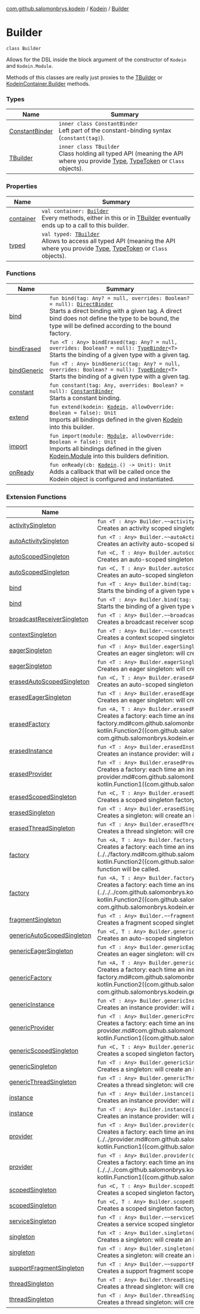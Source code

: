[com.github.salomonbrys.kodein](../../index.md) / [Kodein](../index.md) / [Builder](.)

# Builder

`class Builder`

Allows for the DSL inside the block argument of the constructor of `Kodein` and `Kodein.Module`.

Methods of this classes are really just proxies to the [TBuilder](-t-builder/index.md) or [KodeinContainer.Builder](../../-kodein-container/-builder/index.md) methods.

### Types

| Name | Summary |
|---|---|
| [ConstantBinder](-constant-binder/index.md) | `inner class ConstantBinder`<br>Left part of the constant-binding syntax (`constant(tag)`). |
| [TBuilder](-t-builder/index.md) | `inner class TBuilder`<br>Class holding all typed API (meaning the API where you provide [Type](http://docs.oracle.com/javase/6/docs/api/java/lang/reflect/Type.html), [TypeToken](../../-type-token/index.md) or `Class` objects). |

### Properties

| Name | Summary |
|---|---|
| [container](container.md) | `val container: `[`Builder`](../../-kodein-container/-builder/index.md)<br>Every methods, either in this or in [TBuilder](-t-builder/index.md) eventually ends up to a call to this builder. |
| [typed](typed.md) | `val typed: `[`TBuilder`](-t-builder/index.md)<br>Allows to access all typed API (meaning the API where you provide [Type](http://docs.oracle.com/javase/6/docs/api/java/lang/reflect/Type.html), [TypeToken](../../-type-token/index.md) or `Class` objects). |

### Functions

| Name | Summary |
|---|---|
| [bind](bind.md) | `fun bind(tag: Any? = null, overrides: Boolean? = null): `[`DirectBinder`](-t-builder/-direct-binder/index.md)<br>Starts a direct binding with a given tag. A direct bind does not define the type to be bound, the type will be defined according to the bound factory. |
| [bindErased](bind-erased.md) | `fun <T : Any> bindErased(tag: Any? = null, overrides: Boolean? = null): `[`TypeBinder`](-t-builder/-type-binder/index.md)`<T>`<br>Starts the binding of a given type with a given tag. |
| [bindGeneric](bind-generic.md) | `fun <T : Any> bindGeneric(tag: Any? = null, overrides: Boolean? = null): `[`TypeBinder`](-t-builder/-type-binder/index.md)`<T>`<br>Starts the binding of a given type with a given tag. |
| [constant](constant.md) | `fun constant(tag: Any, overrides: Boolean? = null): `[`ConstantBinder`](-constant-binder/index.md)<br>Starts a constant binding. |
| [extend](extend.md) | `fun extend(kodein: `[`Kodein`](../index.md)`, allowOverride: Boolean = false): Unit`<br>Imports all bindings defined in the given [Kodein](../index.md) into this builder. |
| [import](import.md) | `fun import(module: `[`Module`](../-module/index.md)`, allowOverride: Boolean = false): Unit`<br>Imports all bindings defined in the given [Kodein.Module](../-module/index.md) into this builders definition. |
| [onReady](on-ready.md) | `fun onReady(cb: `[`Kodein`](../index.md)`.() -> Unit): Unit`<br>Adds a callback that will be called once the Kodein object is configured and instantiated. |

### Extension Functions

| Name | Summary |
|---|---|
| [activitySingleton](../../../com.github.salomonbrys.kodein.android/activity-singleton.md) | `fun <T : Any> Builder.~~activitySingleton~~(creator: `[`Kodein`](../index.md)`.(Activity) -> T): `[`Factory`](../../-factory/index.md)`<Activity, T>`<br>Creates an activity scoped singleton factory, effectively a `factory { Activity -> T }`. |
| [autoActivitySingleton](../../../com.github.salomonbrys.kodein.android/auto-activity-singleton.md) | `fun <T : Any> Builder.~~autoActivitySingleton~~(creator: `[`Kodein`](../index.md)`.(Activity) -> T): `[`Factory`](../../-factory/index.md)`<Unit, T>`<br>Creates an activity auto-scoped singleton factory, effectively a `provider { -> T }`. |
| [autoScopedSingleton](../../auto-scoped-singleton.md) | `fun <C, T : Any> Builder.autoScopedSingleton(scope: `[`AutoScope`](../../-auto-scope/index.md)`<C>, creator: `[`Kodein`](../index.md)`.(C) -> T): `[`CAutoScopedSingleton`](../../-c-auto-scoped-singleton/index.md)`<C, T>`<br>Creates an auto-scoped singleton provider, effectively a `provider { -> T }`. |
| [autoScopedSingleton](../../../com.github.salomonbrys.kodein.erased/auto-scoped-singleton.md) | `fun <C, T : Any> Builder.autoScopedSingleton(scope: `[`AutoScope`](../../-auto-scope/index.md)`<C>, creator: `[`Kodein`](../index.md)`.(C) -> T): `[`CAutoScopedSingleton`](../../-c-auto-scoped-singleton/index.md)`<C, T>`<br>Creates an auto-scoped singleton provider, effectively a `provider { -> T }`. |
| [bind](../../bind.md) | `fun <T : Any> Builder.bind(tag: Any? = null, overrides: Boolean? = null): `[`TypeBinder`](-t-builder/-type-binder/index.md)`<T>`<br>Starts the binding of a given type with a given tag. |
| [bind](../../../com.github.salomonbrys.kodein.erased/bind.md) | `fun <T : Any> Builder.bind(tag: Any? = null, overrides: Boolean? = null): `[`TypeBinder`](-t-builder/-type-binder/index.md)`<T>`<br>Starts the binding of a given type with a given tag. |
| [broadcastReceiverSingleton](../../../com.github.salomonbrys.kodein.android/broadcast-receiver-singleton.md) | `fun <T : Any> Builder.~~broadcastReceiverSingleton~~(creator: `[`Kodein`](../index.md)`.(BroadcastReceiver) -> T): `[`Factory`](../../-factory/index.md)`<BroadcastReceiver, T>`<br>Creates a broadcast receiver scoped singleton factory, effectively a `factory { BroadcastReceiver -> T }`. |
| [contextSingleton](../../../com.github.salomonbrys.kodein.android/context-singleton.md) | `fun <T : Any> Builder.~~contextSingleton~~(creator: `[`Kodein`](../index.md)`.(Context) -> T): `[`Factory`](../../-factory/index.md)`<Context, T>`<br>Creates a context scoped singleton factory, effectively a `factory { Context -> T }`. |
| [eagerSingleton](../../eager-singleton.md) | `fun <T : Any> Builder.eagerSingleton(creator: `[`Kodein`](../index.md)`.() -> T): `[`AProvider`](../../-a-provider/index.md)`<T>`<br>Creates an eager singleton: will create an instance as soon as kodein is ready (all bindings are set) and will always return this instance. |
| [eagerSingleton](../../../com.github.salomonbrys.kodein.erased/eager-singleton.md) | `fun <T : Any> Builder.eagerSingleton(creator: `[`Kodein`](../index.md)`.() -> T): `[`AProvider`](../../-a-provider/index.md)`<T>`<br>Creates an eager singleton: will create an instance as soon as kodein is ready (all bindings are set) and will always return this instance. |
| [erasedAutoScopedSingleton](../../erased-auto-scoped-singleton.md) | `fun <C, T : Any> Builder.erasedAutoScopedSingleton(scope: `[`AutoScope`](../../-auto-scope/index.md)`<C>, creator: `[`Kodein`](../index.md)`.(C) -> T): `[`CAutoScopedSingleton`](../../-c-auto-scoped-singleton/index.md)`<C, T>`<br>Creates an auto-scoped singleton provider, effectively a `provider { -> T }`. |
| [erasedEagerSingleton](../../erased-eager-singleton.md) | `fun <T : Any> Builder.erasedEagerSingleton(creator: `[`Kodein`](../index.md)`.() -> T): `[`AProvider`](../../-a-provider/index.md)`<T>`<br>Creates an eager singleton: will create an instance as soon as kodein is ready (all bindings are set) and will always return this instance. |
| [erasedFactory](../../erased-factory.md) | `fun <A, T : Any> Builder.erasedFactory(creator: `[`Kodein`](../index.md)`.(A) -> T): `[`CFactory`](../../-c-factory/index.md)`<A, T>`<br>Creates a factory: each time an instance is needed, the function [creator](../../erased-factory.md#com.github.salomonbrys.kodein$erasedFactory(com.github.salomonbrys.kodein.Kodein.Builder, kotlin.Function2((com.github.salomonbrys.kodein.Kodein, com.github.salomonbrys.kodein.erasedFactory.A, com.github.salomonbrys.kodein.erasedFactory.T)))/creator) function will be called. |
| [erasedInstance](../../erased-instance.md) | `fun <T : Any> Builder.erasedInstance(instance: T): `[`CInstance`](../../-c-instance/index.md)`<T>`<br>Creates an instance provider: will always return the given instance. |
| [erasedProvider](../../erased-provider.md) | `fun <T : Any> Builder.erasedProvider(creator: `[`Kodein`](../index.md)`.() -> T): `[`CProvider`](../../-c-provider/index.md)`<T>`<br>Creates a factory: each time an instance is needed, the function [creator](../../erased-provider.md#com.github.salomonbrys.kodein$erasedProvider(com.github.salomonbrys.kodein.Kodein.Builder, kotlin.Function1((com.github.salomonbrys.kodein.Kodein, com.github.salomonbrys.kodein.erasedProvider.T)))/creator) function will be called. |
| [erasedScopedSingleton](../../erased-scoped-singleton.md) | `fun <C, T : Any> Builder.erasedScopedSingleton(scope: `[`Scope`](../../-scope/index.md)`<C>, creator: `[`Kodein`](../index.md)`.(C) -> T): `[`CScopedSingleton`](../../-c-scoped-singleton/index.md)`<C, T>`<br>Creates a scoped singleton factory, effectively a `factory { Scope -> T }`. |
| [erasedSingleton](../../erased-singleton.md) | `fun <T : Any> Builder.erasedSingleton(creator: `[`Kodein`](../index.md)`.() -> T): `[`AProvider`](../../-a-provider/index.md)`<T>`<br>Creates a singleton: will create an instance on first request and will subsequently always return the same instance. |
| [erasedThreadSingleton](../../erased-thread-singleton.md) | `fun <T : Any> Builder.erasedThreadSingleton(creator: `[`Kodein`](../index.md)`.() -> T): `[`AProvider`](../../-a-provider/index.md)`<T>`<br>Creates a thread singleton: will create an instance on first request per thread and will subsequently always return the same instance for this thread. |
| [factory](../../factory.md) | `fun <A, T : Any> Builder.factory(creator: `[`Kodein`](../index.md)`.(A) -> T): `[`CFactory`](../../-c-factory/index.md)`<A, T>`<br>Creates a factory: each time an instance is needed, the function [creator](../../factory.md#com.github.salomonbrys.kodein$factory(com.github.salomonbrys.kodein.Kodein.Builder, kotlin.Function2((com.github.salomonbrys.kodein.Kodein, com.github.salomonbrys.kodein.factory.A, com.github.salomonbrys.kodein.factory.T)))/creator) function will be called. |
| [factory](../../../com.github.salomonbrys.kodein.erased/factory.md) | `fun <A, T : Any> Builder.factory(creator: `[`Kodein`](../index.md)`.(A) -> T): `[`CFactory`](../../-c-factory/index.md)`<A, T>`<br>Creates a factory: each time an instance is needed, the function [creator](../../../com.github.salomonbrys.kodein.erased/factory.md#com.github.salomonbrys.kodein.erased$factory(com.github.salomonbrys.kodein.Kodein.Builder, kotlin.Function2((com.github.salomonbrys.kodein.Kodein, com.github.salomonbrys.kodein.erased.factory.A, com.github.salomonbrys.kodein.erased.factory.T)))/creator) function will be called. |
| [fragmentSingleton](../../../com.github.salomonbrys.kodein.android/fragment-singleton.md) | `fun <T : Any> Builder.~~fragmentSingleton~~(creator: `[`Kodein`](../index.md)`.(Fragment) -> T): `[`Factory`](../../-factory/index.md)`<Fragment, T>`<br>Creates a fragment scoped singleton factory, effectively a `factory { Fragment -> T }`. |
| [genericAutoScopedSingleton](../../generic-auto-scoped-singleton.md) | `fun <C, T : Any> Builder.genericAutoScopedSingleton(scope: `[`AutoScope`](../../-auto-scope/index.md)`<C>, creator: `[`Kodein`](../index.md)`.(C) -> T): `[`CAutoScopedSingleton`](../../-c-auto-scoped-singleton/index.md)`<C, T>`<br>Creates an auto-scoped singleton provider, effectively a `provider { -> T }`. |
| [genericEagerSingleton](../../generic-eager-singleton.md) | `fun <T : Any> Builder.genericEagerSingleton(creator: `[`Kodein`](../index.md)`.() -> T): `[`AProvider`](../../-a-provider/index.md)`<T>`<br>Creates an eager singleton: will create an instance as soon as kodein is ready (all bindings are set) and will always return this instance. |
| [genericFactory](../../generic-factory.md) | `fun <A, T : Any> Builder.genericFactory(creator: `[`Kodein`](../index.md)`.(A) -> T): `[`CFactory`](../../-c-factory/index.md)`<A, T>`<br>Creates a factory: each time an instance is needed, the function [creator](../../generic-factory.md#com.github.salomonbrys.kodein$genericFactory(com.github.salomonbrys.kodein.Kodein.Builder, kotlin.Function2((com.github.salomonbrys.kodein.Kodein, com.github.salomonbrys.kodein.genericFactory.A, com.github.salomonbrys.kodein.genericFactory.T)))/creator) function will be called. |
| [genericInstance](../../generic-instance.md) | `fun <T : Any> Builder.genericInstance(instance: T): `[`CInstance`](../../-c-instance/index.md)`<T>`<br>Creates an instance provider: will always return the given instance. |
| [genericProvider](../../generic-provider.md) | `fun <T : Any> Builder.genericProvider(creator: `[`Kodein`](../index.md)`.() -> T): `[`CProvider`](../../-c-provider/index.md)`<T>`<br>Creates a factory: each time an instance is needed, the function [creator](../../generic-provider.md#com.github.salomonbrys.kodein$genericProvider(com.github.salomonbrys.kodein.Kodein.Builder, kotlin.Function1((com.github.salomonbrys.kodein.Kodein, com.github.salomonbrys.kodein.genericProvider.T)))/creator) function will be called. |
| [genericScopedSingleton](../../generic-scoped-singleton.md) | `fun <C, T : Any> Builder.genericScopedSingleton(scope: `[`Scope`](../../-scope/index.md)`<C>, creator: `[`Kodein`](../index.md)`.(C) -> T): `[`CScopedSingleton`](../../-c-scoped-singleton/index.md)`<C, T>`<br>Creates a scoped singleton factory, effectively a `factory { Scope -> T }`. |
| [genericSingleton](../../generic-singleton.md) | `fun <T : Any> Builder.genericSingleton(creator: `[`Kodein`](../index.md)`.() -> T): `[`AProvider`](../../-a-provider/index.md)`<T>`<br>Creates a singleton: will create an instance on first request and will subsequently always return the same instance. |
| [genericThreadSingleton](../../generic-thread-singleton.md) | `fun <T : Any> Builder.genericThreadSingleton(creator: `[`Kodein`](../index.md)`.() -> T): `[`AProvider`](../../-a-provider/index.md)`<T>`<br>Creates a thread singleton: will create an instance on first request per thread and will subsequently always return the same instance for this thread. |
| [instance](../../instance.md) | `fun <T : Any> Builder.instance(instance: T): `[`CInstance`](../../-c-instance/index.md)`<T>`<br>Creates an instance provider: will always return the given instance. |
| [instance](../../../com.github.salomonbrys.kodein.erased/instance.md) | `fun <T : Any> Builder.instance(instance: T): `[`CInstance`](../../-c-instance/index.md)`<T>`<br>Creates an instance provider: will always return the given instance. |
| [provider](../../provider.md) | `fun <T : Any> Builder.provider(creator: `[`Kodein`](../index.md)`.() -> T): `[`CProvider`](../../-c-provider/index.md)`<T>`<br>Creates a factory: each time an instance is needed, the function [creator](../../provider.md#com.github.salomonbrys.kodein$provider(com.github.salomonbrys.kodein.Kodein.Builder, kotlin.Function1((com.github.salomonbrys.kodein.Kodein, com.github.salomonbrys.kodein.provider.T)))/creator) function will be called. |
| [provider](../../../com.github.salomonbrys.kodein.erased/provider.md) | `fun <T : Any> Builder.provider(creator: `[`Kodein`](../index.md)`.() -> T): `[`CProvider`](../../-c-provider/index.md)`<T>`<br>Creates a factory: each time an instance is needed, the function [creator](../../../com.github.salomonbrys.kodein.erased/provider.md#com.github.salomonbrys.kodein.erased$provider(com.github.salomonbrys.kodein.Kodein.Builder, kotlin.Function1((com.github.salomonbrys.kodein.Kodein, com.github.salomonbrys.kodein.erased.provider.T)))/creator) function will be called. |
| [scopedSingleton](../../scoped-singleton.md) | `fun <C, T : Any> Builder.scopedSingleton(scope: `[`Scope`](../../-scope/index.md)`<C>, creator: `[`Kodein`](../index.md)`.(C) -> T): `[`CScopedSingleton`](../../-c-scoped-singleton/index.md)`<C, T>`<br>Creates a scoped singleton factory, effectively a `factory { Scope -> T }`. |
| [scopedSingleton](../../../com.github.salomonbrys.kodein.erased/scoped-singleton.md) | `fun <C, T : Any> Builder.scopedSingleton(scope: `[`Scope`](../../-scope/index.md)`<C>, creator: `[`Kodein`](../index.md)`.(C) -> T): `[`CScopedSingleton`](../../-c-scoped-singleton/index.md)`<C, T>`<br>Creates a scoped singleton factory, effectively a `factory { Scope -> T }`. |
| [serviceSingleton](../../../com.github.salomonbrys.kodein.android/service-singleton.md) | `fun <T : Any> Builder.~~serviceSingleton~~(creator: `[`Kodein`](../index.md)`.(Service) -> T): `[`Factory`](../../-factory/index.md)`<Service, T>`<br>Creates a service scoped singleton factory, effectively a `factory { Service -> T }`. |
| [singleton](../../singleton.md) | `fun <T : Any> Builder.singleton(creator: `[`Kodein`](../index.md)`.() -> T): `[`AProvider`](../../-a-provider/index.md)`<T>`<br>Creates a singleton: will create an instance on first request and will subsequently always return the same instance. |
| [singleton](../../../com.github.salomonbrys.kodein.erased/singleton.md) | `fun <T : Any> Builder.singleton(creator: `[`Kodein`](../index.md)`.() -> T): `[`AProvider`](../../-a-provider/index.md)`<T>`<br>Creates a singleton: will create an instance on first request and will subsequently always return the same instance. |
| [supportFragmentSingleton](../../../com.github.salomonbrys.kodein.android/support-fragment-singleton.md) | `fun <T : Any> Builder.~~supportFragmentSingleton~~(creator: `[`Kodein`](../index.md)`.(Fragment) -> T): `[`Factory`](../../-factory/index.md)`<Fragment, T>`<br>Creates a support fragment scoped singleton factory, effectively a `factory { Fragment -> T }`. |
| [threadSingleton](../../thread-singleton.md) | `fun <T : Any> Builder.threadSingleton(creator: `[`Kodein`](../index.md)`.() -> T): `[`AProvider`](../../-a-provider/index.md)`<T>`<br>Creates a thread singleton: will create an instance on first request per thread and will subsequently always return the same instance for this thread. |
| [threadSingleton](../../../com.github.salomonbrys.kodein.erased/thread-singleton.md) | `fun <T : Any> Builder.threadSingleton(creator: `[`Kodein`](../index.md)`.() -> T): `[`AProvider`](../../-a-provider/index.md)`<T>`<br>Creates a thread singleton: will create an instance on first request per thread and will subsequently always return the same instance for this thread. |
